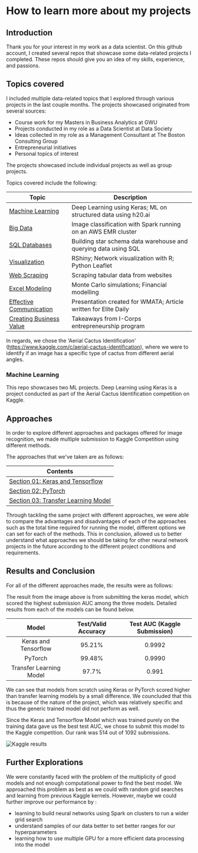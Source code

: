 # How to learn more about my projects

## Introduction

Thank you for your interest in my work as a data scientist. On this github account, I created several repos that showcase some data-related projects I completed. These repos should give you an idea of my skills, experience, and passions.

## Topics covered
I included multiple data-related topics that I explored through various projects in the last couple months. The projects showcased originated from several sources:
* Course work for my Masters in Business Analytics at GWU
* Projects conducted in my role as a Data Scientist at Data Society
* Ideas collected in my role as a Management Consultant at The Boston Consulting Group
* Entrepreneurial initiatives
* Personal topics of interest

The projects showcased include individual projects as well as group projects.


Topics covered include the following:

| Topic | Description |
|---|---|
| [Machine Learning](1-keras-and-tensorflow) | Deep Learning using Keras; ML on structured data using h20.ai |
| [Big Data](2-pytorch) |Image classification with Spark running on an AWS EMR cluster|
| [SQL Databases](3-transfer-learning-model) | Building star schema data warehouse and querying data using SQL|
| [Visualization](3-transfer-learning-model) |RShiny; Network visualization with R; Python Leaflet|
| [Web Scraping](3-transfer-learning-model) |Scraping tabular data from websites|
| [Excel Modeling](3-transfer-learning-model) |Monte Carlo simulations; Financial modelling|
| [Effective Communication](3-transfer-learning-model) |Presentation created for WMATA; Article written for Elite Daily|
| [Creating Business Value](3-transfer-learning-model) |Takeaways from I-Corps entrepreneurship program|



In regards, we chose the 'Aerial Cactus Identification' (https://www.kaggle.com/c/aerial-cactus-identification), where we were to identify if an image has a specific type of cactus from different aerial angles. 

### Machine Learning

This repo showcases two ML projects. Deep Learning using Keras is a project conducted as part of the Aerial Cactus Identification competition on Kaggle. 



## Approaches

In order to explore different approaches and packages offered for image recognition, we made multiple submission to Kaggle Competition using different methods. 

The approaches that we've taken are as follows:

| Contents |
|---|
| [Section 01: Keras and Tensorflow](1-keras-and-tensorflow) |
| [Section 02: PyTorch](2-pytorch) |
| [Section 03: Transfer Learning Model](3-transfer-learning-model) |


Through tackling the same project with different approaches, we were able to compare the advantages and disadvantages of each of the approaches such as the total time required for running the model, different options we can set for each of the methods. This in conclusion, allowed us to better understand what approaches we should be taking for other neural network projects in the future according to the different project conditions and requirements. 


## Results and Conclusion

For all of the different approaches made, the results were as follows:

The result from the image above is from submitting the keras model, which scored the highest submission AUC among the three models. 
Detailed results from each of the models can be found below. 

| Model | Test/Valid Accuracy | Test AUC (Kaggle Submission) |
|:-----: | :-----: | :-----: |
| Keras and Tensorflow| 95.21% | 0.9992|
|PyTorch | 99.48% | 0.9990 |
|Transfer Learning Model | 97.7% |0.991 |

We can see that models from scratch using Keras or PyTorch scored higher than transfer learning models by a small difference. We councluded that this is because of the nature of the project, which was relatively specific and thus the generic trained model did not perform as well. 

Since the Keras and Tensorflow Model which was trained purely on the training data gave us the best test AUC, we chose to submit this model to the Kaggle competition. Our rank was 514 out of 1092 submissions.

![Kaggle results](https://github.com/netinupur/machine-learning-project/blob/master/kaggle_leaderboard.png)

## Further Explorations

We were constantly faced with the problem of the multiplicity of good models and not enough computational power to find the best model. We approached this problem as best as we could with random grid searches and learning from previous Kaggle kernels. However, maybe we could further improve our performance by :

* learning to build neural networks using Spark on clusters to run a wider grid search
* understand samples of our data better to set better ranges for our hyperparameters
* learning how to use multiple GPU for a more efficient data processing into the model
